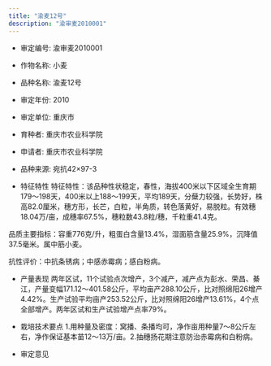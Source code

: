 ```yaml
---
title: "渝麦12号"
description: "渝审麦2010001"
---
```

* 审定编号:  渝审麦2010001

*  作物名称:  小麦

*  品种名称:  渝麦12号

*  审定年份:  2010

*  审定单位:  重庆市

* 育种者:  重庆市农业科学院

*  申请者:  重庆市农业科学院

*  品种来源:  宛抗42×97-3

*  特征特性
特征特性：该品种性状稳定，春性，海拔400米以下区域全生育期179～198天，400米以上188～199天，平均189天，分蘖力较强，长势好，株高82.0厘米，穗方形，长芒，白粒，半角质，转色落黄好，易脱粒。有效穗18.04万/亩，成穗率67.5%，穗粒数43.8粒/穗，千粒重41.4克。
品质主要指标：容重776克/升，粗蛋白含量13.4%，湿面筋含量25.9%，沉降值37.5毫米。属中筋小麦。
抗性评价：中抗条锈病；中感赤霉病；感白粉病。


*  产量表现
两年区试，11个试验点次增产，3个减产，减产点为彭水、荣昌、綦江，产量变幅171.12～401.58公斤，平均亩产288.10公斤，比对照绵阳26增产4.42%。生产试验平均亩产253.52公斤，比对照绵阳26增产13.61%，4个点全部增产。两年区试和生产试验增产点率79%。

*  栽培技术要点
1.用种量及密度：窝播、条播均可，净作亩用种量7～8公斤左右，净作保证基本苗12～13万/亩。2.抽穗扬花期注意防治赤霉病和白粉病。

*  审定意见

